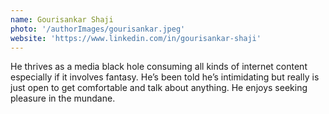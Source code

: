 ```yaml
---
name: Gourisankar Shaji
photo: '/authorImages/gourisankar.jpeg'
website: 'https://www.linkedin.com/in/gourisankar-shaji'
---
```

He thrives as a media black hole consuming all kinds of internet content especially if it involves fantasy. He’s been
told he’s intimidating but really is just open to get comfortable and talk about anything. He enjoys seeking pleasure in
the mundane.
